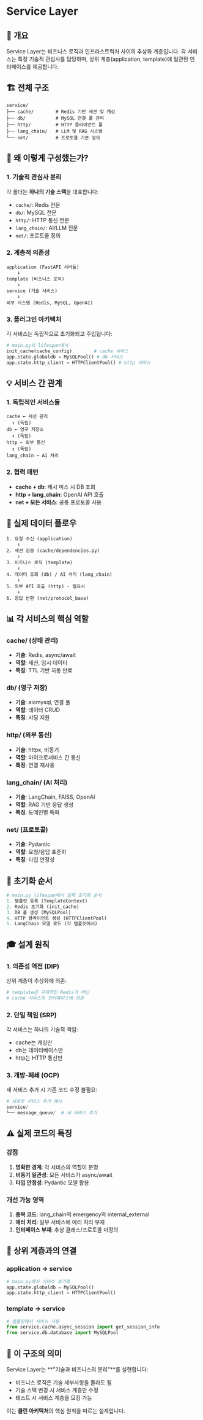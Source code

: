 # Service Layer

## 📌 개요
Service Layer는 비즈니스 로직과 인프라스트럭처 사이의 추상화 계층입니다. 각 서비스는 특정 기술적 관심사를 담당하며, 상위 계층(application, template)에 일관된 인터페이스를 제공합니다.

## 🏗️ 전체 구조

```
service/
├── cache/        # Redis 기반 세션 및 캐싱
├── db/           # MySQL 연결 풀 관리
├── http/         # HTTP 클라이언트 풀
├── lang_chain/   # LLM 및 RAG 시스템
└── net/          # 프로토콜 기본 정의
```

## 🎯 왜 이렇게 구성했는가?

### 1. 기술적 관심사 분리
각 폴더는 **하나의 기술 스택**을 대표합니다:
- `cache/`: Redis 전문
- `db/`: MySQL 전문
- `http/`: HTTP 통신 전문
- `lang_chain/`: AI/LLM 전문
- `net/`: 프로토콜 정의

### 2. 계층적 의존성

```
application (FastAPI 서버들)
    ↓
template (비즈니스 로직)
    ↓
service (기술 서비스)
    ↓
외부 시스템 (Redis, MySQL, OpenAI)
```

### 3. 플러그인 아키텍처
각 서비스는 독립적으로 초기화되고 주입됩니다:
```python
# main.py의 lifespan에서
init_cache(cache_config)        # cache 서비스
app.state.globaldb = MySQLPool() # db 서비스
app.state.http_client = HTTPClientPool() # http 서비스
```

## 💡 서비스 간 관계

### 1. 독립적인 서비스들
```
cache ← 세션 관리
  ↕ (독립)
db ← 영구 저장소
  ↕ (독립)
http ← 외부 통신
  ↕ (독립)
lang_chain ← AI 처리
```

### 2. 협력 패턴
- **cache + db**: 캐시 미스 시 DB 조회
- **http + lang_chain**: OpenAI API 호출
- **net + 모든 서비스**: 공통 프로토콜 사용

## 🔄 실제 데이터 플로우

```
1. 요청 수신 (application)
    ↓
2. 세션 검증 (cache/dependencies.py)
    ↓
3. 비즈니스 로직 (template)
    ↓
4. 데이터 조회 (db) / AI 처리 (lang_chain)
    ↓
5. 외부 API 호출 (http) - 필요시
    ↓
6. 응답 반환 (net/protocol_base)
```

## 📊 각 서비스의 핵심 역할

### cache/ (상태 관리)
- **기술**: Redis, async/await
- **역할**: 세션, 임시 데이터
- **특징**: TTL 기반 자동 만료

### db/ (영구 저장)
- **기술**: aiomysql, 연결 풀
- **역할**: 데이터 CRUD
- **특징**: 샤딩 지원

### http/ (외부 통신)
- **기술**: httpx, 비동기
- **역할**: 마이크로서비스 간 통신
- **특징**: 연결 재사용

### lang_chain/ (AI 처리)
- **기술**: LangChain, FAISS, OpenAI
- **역할**: RAG 기반 응답 생성
- **특징**: 도메인별 특화

### net/ (프로토콜)
- **기술**: Pydantic
- **역할**: 요청/응답 표준화
- **특징**: 타입 안정성

## 🚀 초기화 순서

```python
# main.py lifespan에서 실제 초기화 순서
1. 템플릿 등록 (TemplateContext)
2. Redis 초기화 (init_cache)
3. DB 풀 생성 (MySQLPool)
4. HTTP 클라이언트 생성 (HTTPClientPool)
5. LangChain 모델 로드 (각 템플릿에서)
```

## 🎓 설계 원칙

### 1. 의존성 역전 (DIP)
상위 계층이 추상화에 의존:
```python
# template은 구체적인 Redis가 아닌 
# cache 서비스의 인터페이스에 의존
```

### 2. 단일 책임 (SRP)
각 서비스는 하나의 기술적 책임:
- cache는 캐싱만
- db는 데이터베이스만
- http는 HTTP 통신만

### 3. 개방-폐쇄 (OCP)
새 서비스 추가 시 기존 코드 수정 불필요:
```python
# 새로운 서비스 추가 예시
service/
└── message_queue/  # 새 서비스 추가
```

## ⚠️ 실제 코드의 특징

### 강점
1. **명확한 경계**: 각 서비스의 역할이 분명
2. **비동기 일관성**: 모든 서비스가 async/await
3. **타입 안정성**: Pydantic 모델 활용

### 개선 가능 영역
1. **중복 코드**: lang_chain의 emergency와 internal_external
2. **에러 처리**: 일부 서비스에 에러 처리 부재
3. **인터페이스 부재**: 추상 클래스/프로토콜 미정의

## 🔗 상위 계층과의 연결

### application → service
```python
# main.py에서 서비스 초기화
app.state.globaldb = MySQLPool()
app.state.http_client = HTTPClientPool()
```

### template → service
```python
# 템플릿에서 서비스 사용
from service.cache.async_session import get_session_info
from service.db.database import MySQLPool
```

## 💭 이 구조의 의미

Service Layer는 **"기술과 비즈니스의 분리"**를 실현합니다:
- 비즈니스 로직은 기술 세부사항을 몰라도 됨
- 기술 스택 변경 시 서비스 계층만 수정
- 테스트 시 서비스 계층을 모킹 가능

이는 **클린 아키텍처**의 핵심 원칙을 따르는 설계입니다.